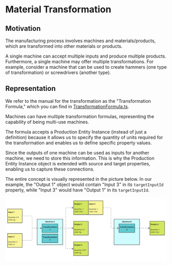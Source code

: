 # Material Transformation

## Motivation
The manufacturing process involves machines and materials/products, which are transformed into other materials or products.

A single machine can accept multiple inputs and produce multiple products. Furthermore, a single machine may offer multiple transformations. For example, consider a machine that can be used to create hammers (one type of transformation) or screwdrivers (another type).

## Representation
We refer to the manual for the transformation as the "Transformation Formula," which you can find in [TransformationFormula.ts](./types/TransformationFormula.ts).

Machines can have multiple transformation formulas, representing the capability of being multi-use machines.

The formula accepts a Production Entity Instance (instead of just a definition) because it allows us to specify the quantity of units required for the transformation and enables us to define specific property values.

Since the outputs of one machine can be used as inputs for another machine, we need to store this information. This is why the Production Entity Instance object is extended with source and target properties, enabling us to capture these connections.

The entire concept is visually represented in the picture below. In our example, the "Output 1" object would contain "Input 3" in its `targetInputId` property, while "Input 3" would have "Output 1" in its `targetInputId`.

![Transformation](./images/transformation.png)
